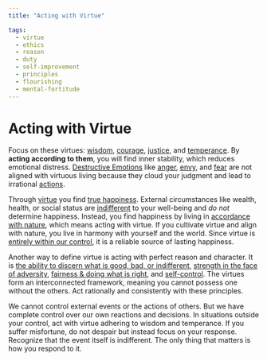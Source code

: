 ```yaml
---
title: "Acting with Virtue"

tags:
  - virtue
  - ethics
  - reason
  - duty
  - self-improvement
  - principles
  - flourishing
  - mental-fortitude
---
```


# Acting with Virtue

Focus on these virtues: [wisdom](wisdom.md), [courage](courage.md),
[justice](justice.md), and [temperance](temperance.md). By **acting according to
them**, you will find inner stability, which reduces emotional distress.
[Destructive Emotions](destructive-emotions.md) like [anger](anger.md),
[envy](envy-jealousy.md), and [fear](fear.md) are not aligned with virtuous
living because they cloud your judgment and lead to irrational
[actions](actions.md).

Through [virtue](cardinal-virtues.md) you find [true
happiness](inner-peace.md). External circumstances like wealth, health,
or social status are [indifferent](dichotomy-control.md#indifferents) to your
well-being and *do not* determine happiness. Instead, you find happiness by
living in [accordance with nature](living-accordance-nature.md), which means
acting with virtue. If you cultivate virtue and align with nature, you live in
harmony with yourself and the world. Since virtue is [entirely within our
control](dichotomy-control.md#what-is-within-our-control), it is a reliable
source of lasting happiness.

Another way to define virtue is acting with perfect reason and character. It is
[the ability to discern what is good, bad, or indifferent](wisdom.md), [strength
in the face of adversity](courage.md), [fairness & doing what is
right](justice.md), and [self-control](temperance.md). The virtues form an
interconnected framework, meaning you cannot possess one without the others. Act
rationally and consistently with these principles.

We cannot control external events or the actions of others. But we have complete
control over our own reactions and decisions. In situations outside your
control, act with virtue adhering to wisdom and temperance. If you suffer
misfortune, do not despair but instead focus on your response. Recognize that
the event itself is indifferent. The only thing that matters is how you respond
to it.
